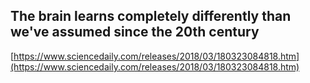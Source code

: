 ## The brain learns completely differently than we've assumed since the 20th century
  
  [https://www.sciencedaily.com/releases/2018/03/180323084818.htm](https://www.sciencedaily.com/releases/2018/03/180323084818.htm)